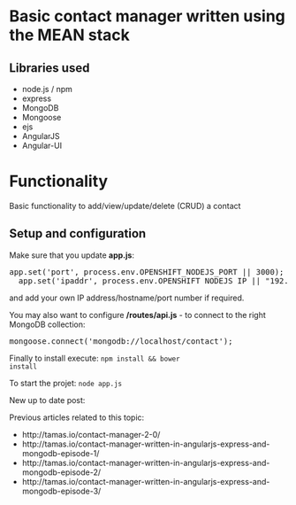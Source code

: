 # Basic contact manager written using the MEAN stack

## Libraries used
<ul>
  <li>node.js / npm</li>
  <li>express</li>
  <li>MongoDB</li>
  <li>Mongoose</li>
  <li>ejs</li>
  <li>AngularJS</li>
  <li>Angular-UI</li>
</ul>

# Functionality
<p>Basic functionality to add/view/update/delete (CRUD) a contact

## Setup and configuration

Make sure that you update <strong>app.js</strong>:
<pre>app.set('port', process.env.OPENSHIFT_NODEJS_PORT || 3000);
  app.set('ipaddr', process.env.OPENSHIFT_NODEJS_IP || "192.168.56.102");</pre>
and add your own IP address/hostname/port number if required.

You may also want to configure <strong>/routes/api.js</strong> - to connect to the right MongoDB collection:

<pre>mongoose.connect('mongodb://localhost/contact');</pre>

Finally to install execute: <code>npm install && bower install</code>

To start the projet: <code>node app.js</code>

New up to date post: 

Previous articles related to this topic:
<ul>
  <li>http://tamas.io/contact-manager-2-0/</li>
  <li>http://tamas.io/contact-manager-written-in-angularjs-express-and-mongodb-episode-1/</li>
  <li>http://tamas.io/contact-manager-written-in-angularjs-express-and-mongodb-episode-2/</li>
  <li>http://tamas.io/contact-manager-written-in-angularjs-express-and-mongodb-episode-3/</li>
</ul>
